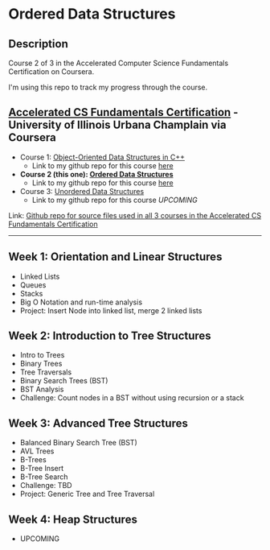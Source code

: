 # Ordered Data Structures

## Description

Course 2 of 3 in the Accelerated Computer Science Fundamentals Certification on Coursera.  

I'm using this repo to track my progress through the course.  

## [Accelerated CS Fundamentals Certification](https://www.coursera.org/specializations/cs-fundamentals) - University of Illinois Urbana Champlain via Coursera

- Course 1: [Object-Oriented Data Structures in C++](https://www.coursera.org/learn/cs-fundamentals-1)
  - Link to my github repo for this course [here](https://github.com/BrianLeip/Object-Oriented-Data-Structures-Cpp)
- **Course 2 (this one): [Ordered Data Structures](https://www.coursera.org/learn/cs-fundamentals-2)**
  - Link to my github repo for this course [here](https://github.com/BrianLeip/ordered-data-structures)
- Course 3: [Unordered Data Structures](https://www.coursera.org/learn/cs-fundamentals-3)
  - Link to my github repo for this course *UPCOMING*

Link: [Github repo for source files used in all 3 courses in the Accelerated CS Fundamentals Certification](https://github.com/wadefagen/coursera)

---

## Week 1: Orientation and Linear Structures

- Linked Lists
- Queues
- Stacks
- Big O Notation and run-time analysis
- Project: Insert Node into linked list, merge 2 linked lists

## Week 2: Introduction to Tree Structures

- Intro to Trees
- Binary Trees
- Tree Traversals
- Binary Search Trees (BST)
- BST Analysis
- Challenge: Count nodes in a BST without using recursion or a stack

## Week 3: Advanced Tree Structures

- Balanced Binary Search Tree (BST)
- AVL Trees
- B-Trees
- B-Tree Insert
- B-Tree Search
- Challenge: TBD
- Project: Generic Tree and Tree Traversal

## Week 4: Heap Structures

- UPCOMING
